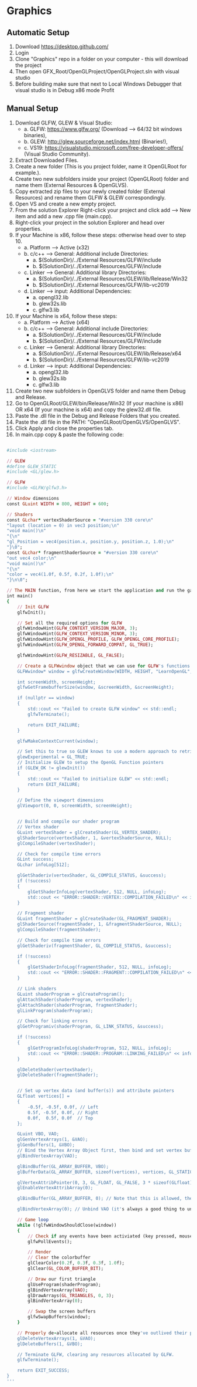 # Graphics

## Automatic Setup

1. Download https://desktop.github.com/
2. Login
3. Clone "Graphics" repo in a folder on your computer - this will download the project
4. Then open GFX_Root/OpenGLProject/OpenGLProject.sln with visual studio
5. Before building make sure that next to Local Windows Debugger that visual studio is in Debug x86 mode
Profit

## Manual Setup

1. Download GLFW, GLEW & Visual Studio:
   - a. GLFW: https://www.glfw.org/ (Download --> 64/32 bit windows binaries),
   - b. GLEW: http://glew.sourceforge.net/index.html (Binaries!),
   - c. VS19: https://visualstudio.microsoft.com/free-developer-offers/ (Visual Studio Community).
2. Extract Downloaded Files.
3. Create a new folder (This is you project folder, name it OpenGLRoot for example.).
4. Create two new subfolders inside your project (OpenGLRoot) folder and name them (External Resources & OpenGLVS).
5. Copy extracted zip files to your newly created folder (External Resources) and rename them GLFW & GLEW correspondingly.
6. Open VS and create a new empty project.
7. From the solution Explorer Right-click your project and click add --> New item and add a new .cpp file (main.cpp).
8. Right-click your project in the solution Explorer and head over properties.
9. If your Machine is x86, follow these steps:   otherwise head over to step 10.
   - a. Platform --> Active (x32)
   - b. c/c++    --> General: Additional include Directories: 
     - a. $(SolutionDir)/../External Resources/GLFW/include
     - b. $(SolutionDir)/../External Resources/GLFW/include
   - c. Linker   --> General: Additional library Directories: 
     - a. $(SolutionDir)/../External Resources/GLEW/lib/Release/Win32
     - b. $(SolutionDir)/../External Resources/GLFW/lib-vc2019
   - d. Linker   --> input: Additional Dependencies:         
     - a. opengl32.lib
     - b. glew32s.lib
     - c. glfw3.lib
10. If your Machine is x64, follow these steps:                                                           
    -  a. Platform --> Active (x64)
    -  b. c/c++    --> General: Additional include Directories:  
       - a. $(SolutionDir)/../External Resources/GLFW/include
       - b. $(SolutionDir)/../External Resources/GLFW/include
    -  c. Linker   --> General: Additional library Directories: 
       - a. $(SolutionDir)/../External Resources/GLEW/lib/Release/x64
       - b. $(SolutionDir)/../External Resources/GLFW/lib-vc2019
    -  d. Linker   --> input: Additional Dependencies:         
       - a. opengl32.lib
       - b. glew32s.lib
       - c. glfw3.lib
11. Create two new subfolders in OpenGLVS folder and name them Debug and Release.
12. Go to OpenGLRoot/GLEW/bin/Release/Win32 (If your machine is x86) OR x64 (If your machine is x64) and copy the glew32.dll file.
13. Paste the .dll file in the Debug and Release Folders that you created.
14. Paste the .dll file in the PATH: "OpenGLRoot/OpenGLVS/OpenGLVS".
15. Click Apply and close the properties tab.
16. In main.cpp copy & paste the following code:

```ruby

#include <iostream>

// GLEW
#define GLEW_STATIC
#include <GL/glew.h>

// GLFW
#include <GLFW/glfw3.h>

// Window dimensions
const GLuint WIDTH = 800, HEIGHT = 600;

// Shaders
const GLchar* vertexShaderSource = "#version 330 core\n"
"layout (location = 0) in vec3 position;\n"
"void main()\n"
"{\n"
"gl_Position = vec4(position.x, position.y, position.z, 1.0);\n"
"}\0";
const GLchar* fragmentShaderSource = "#version 330 core\n"
"out vec4 color;\n"
"void main()\n"
"{\n"
"color = vec4(1.0f, 0.5f, 0.2f, 1.0f);\n"
"}\n\0";

// The MAIN function, from here we start the application and run the game loop
int main()
{
	// Init GLFW
	glfwInit();

	// Set all the required options for GLFW
	glfwWindowHint(GLFW_CONTEXT_VERSION_MAJOR, 3);
	glfwWindowHint(GLFW_CONTEXT_VERSION_MINOR, 3);
	glfwWindowHint(GLFW_OPENGL_PROFILE, GLFW_OPENGL_CORE_PROFILE);
	glfwWindowHint(GLFW_OPENGL_FORWARD_COMPAT, GL_TRUE);

	glfwWindowHint(GLFW_RESIZABLE, GL_FALSE);

	// Create a GLFWwindow object that we can use for GLFW's functions
	GLFWwindow* window = glfwCreateWindow(WIDTH, HEIGHT, "LearnOpenGL", nullptr, nullptr);

	int screenWidth, screenHeight;
	glfwGetFramebufferSize(window, &screenWidth, &screenHeight);

	if (nullptr == window)
	{
		std::cout << "Failed to create GLFW window" << std::endl;
		glfwTerminate();

		return EXIT_FAILURE;
	}

	glfwMakeContextCurrent(window);

	// Set this to true so GLEW knows to use a modern approach to retrieving function pointers and extensions
	glewExperimental = GL_TRUE;
	// Initialize GLEW to setup the OpenGL Function pointers
	if (GLEW_OK != glewInit())
	{
		std::cout << "Failed to initialize GLEW" << std::endl;
		return EXIT_FAILURE;
	}

	// Define the viewport dimensions
	glViewport(0, 0, screenWidth, screenHeight);


	// Build and compile our shader program
	// Vertex shader
	GLuint vertexShader = glCreateShader(GL_VERTEX_SHADER);
	glShaderSource(vertexShader, 1, &vertexShaderSource, NULL);
	glCompileShader(vertexShader);

	// Check for compile time errors
	GLint success;
	GLchar infoLog[512];

	glGetShaderiv(vertexShader, GL_COMPILE_STATUS, &success);
	if (!success)
	{
		glGetShaderInfoLog(vertexShader, 512, NULL, infoLog);
		std::cout << "ERROR::SHADER::VERTEX::COMPILATION_FAILED\n" << infoLog << std::endl;
	}

	// Fragment shader
	GLuint fragmentShader = glCreateShader(GL_FRAGMENT_SHADER);
	glShaderSource(fragmentShader, 1, &fragmentShaderSource, NULL);
	glCompileShader(fragmentShader);

	// Check for compile time errors
	glGetShaderiv(fragmentShader, GL_COMPILE_STATUS, &success);

	if (!success)
	{
		glGetShaderInfoLog(fragmentShader, 512, NULL, infoLog);
		std::cout << "ERROR::SHADER::FRAGMENT::COMPILATION_FAILED\n" << infoLog << std::endl;
	}

	// Link shaders
	GLuint shaderProgram = glCreateProgram();
	glAttachShader(shaderProgram, vertexShader);
	glAttachShader(shaderProgram, fragmentShader);
	glLinkProgram(shaderProgram);

	// Check for linking errors
	glGetProgramiv(shaderProgram, GL_LINK_STATUS, &success);

	if (!success)
	{
		glGetProgramInfoLog(shaderProgram, 512, NULL, infoLog);
		std::cout << "ERROR::SHADER::PROGRAM::LINKING_FAILED\n" << infoLog << std::endl;
	}

	glDeleteShader(vertexShader);
	glDeleteShader(fragmentShader);


	// Set up vertex data (and buffer(s)) and attribute pointers
	GLfloat vertices[] =
	{
		-0.5f, -0.5f, 0.0f, // Left
		0.5f, -0.5f, 0.0f, // Right
		0.0f,  0.5f, 0.0f  // Top
	};

	GLuint VBO, VAO;
	glGenVertexArrays(1, &VAO);
	glGenBuffers(1, &VBO);
	// Bind the Vertex Array Object first, then bind and set vertex buffer(s) and attribute pointer(s).
	glBindVertexArray(VAO);

	glBindBuffer(GL_ARRAY_BUFFER, VBO);
	glBufferData(GL_ARRAY_BUFFER, sizeof(vertices), vertices, GL_STATIC_DRAW);

	glVertexAttribPointer(0, 3, GL_FLOAT, GL_FALSE, 3 * sizeof(GLfloat), (GLvoid*)0);
	glEnableVertexAttribArray(0);

	glBindBuffer(GL_ARRAY_BUFFER, 0); // Note that this is allowed, the call to glVertexAttribPointer registered VBO as the currently bound vertex buffer object so afterwards we can safely unbind

	glBindVertexArray(0); // Unbind VAO (it's always a good thing to unbind any buffer/array to prevent strange bugs)

	// Game loop
	while (!glfwWindowShouldClose(window))
	{
		// Check if any events have been activiated (key pressed, mouse moved etc.) and call corresponding response functions
		glfwPollEvents();

		// Render
		// Clear the colorbuffer
		glClearColor(0.2f, 0.3f, 0.3f, 1.0f);
		glClear(GL_COLOR_BUFFER_BIT);

		// Draw our first triangle
		glUseProgram(shaderProgram);
		glBindVertexArray(VAO);
		glDrawArrays(GL_TRIANGLES, 0, 3);
		glBindVertexArray(0);

		// Swap the screen buffers
		glfwSwapBuffers(window);
	}

	// Properly de-allocate all resources once they've outlived their purpose
	glDeleteVertexArrays(1, &VAO);
	glDeleteBuffers(1, &VBO);

	// Terminate GLFW, clearing any resources allocated by GLFW.
	glfwTerminate();

	return EXIT_SUCCESS;
}
'''
